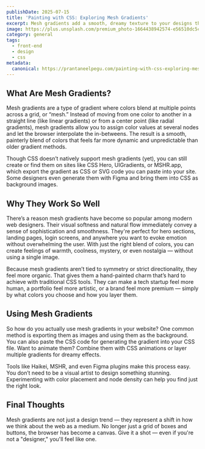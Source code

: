 ```yaml
---
publishDate: 2025-07-15
title: 'Painting with CSS: Exploring Mesh Gradients'
excerpt: Mesh gradients add a smooth, dreamy texture to your designs that flat colors just can’t match. In this article, I explore what they are, how to create them, and share some stunning examples to inspire your next project.
image: https://plus.unsplash.com/premium_photo-1664438942574-e56510dc5ce5?q=80&w=1742&auto=format&fit=crop&ixlib=rb-4.1.0&ixid=M3wxMjA3fDB8MHxwaG90by1wYWdlfHx8fGVufDB8fHx8fA%3D%3D
category: general
tags:
  - front-end
  - design
  - css
metadata:
  canonical: https://prantaneelpegu.com/painting-with-css-exploring-mesh-gradients
---
```


## What Are Mesh Gradients?

Mesh gradients are a type of gradient where colors blend at multiple points across a grid, or “mesh.” Instead of moving from one color to another in a straight line (like linear gradients) or from a center point (like radial gradients), mesh gradients allow you to assign color values at several nodes and let the browser interpolate the in-betweens. The result is a smooth, painterly blend of colors that feels far more dynamic and unpredictable than older gradient methods.

Though CSS doesn’t natively support mesh gradients (yet), you can still create or find them on sites like CSS Hero, UIGradients, or MSHR.app, which export the gradient as CSS or SVG code you can paste into your site. Some designers even generate them with Figma and bring them into CSS as background images.

## Why They Work So Well

There’s a reason mesh gradients have become so popular among modern web designers. Their visual softness and natural flow immediately convey a sense of sophistication and smoothness. They're perfect for hero sections, landing pages, login screens, and anywhere you want to evoke emotion without overwhelming the user. With just the right blend of colors, you can create feelings of warmth, coolness, mystery, or even nostalgia — without using a single image.

Because mesh gradients aren’t tied to symmetry or strict directionality, they feel more organic. That gives them a hand-painted charm that’s hard to achieve with traditional CSS tools. They can make a tech startup feel more human, a portfolio feel more artistic, or a brand feel more premium — simply by what colors you choose and how you layer them.

## Using Mesh Gradients

So how do you actually use mesh gradients in your website? One common method is exporting them as images and using them as the background. You can also paste the CSS code for generating the gradient into your CSS file. Want to animate them? Combine them with CSS animations or layer multiple gradients for dreamy effects.

Tools like Haikei, MSHR, and even Figma plugins make this process easy. You don’t need to be a visual artist to design something stunning. Experimenting with color placement and node density can help you find just the right look.

## Final Thoughts

Mesh gradients are not just a design trend — they represent a shift in how we think about the web as a medium. No longer just a grid of boxes and buttons, the browser has become a canvas. Give it a shot — even if you're not a "designer," you'll feel like one.
